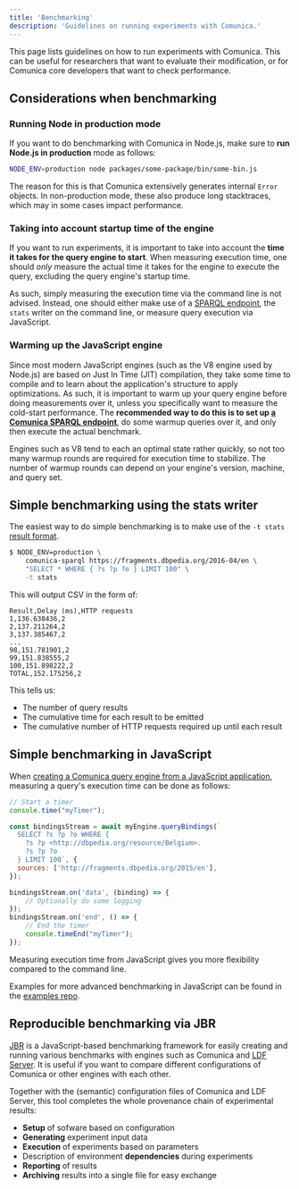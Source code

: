 ```yaml
---
title: 'Benchmarking'
description: 'Guidelines on running experiments with Comunica.'
---
```


This page lists guidelines on how to run experiments with Comunica.
This can be useful for researchers that want to evaluate their modification,
or for Comunica core developers that want to check performance.

## Considerations when benchmarking

### Running Node in production mode

If you want to do benchmarking with Comunica in Node.js, make sure to **run Node.js in production** mode as follows:

```bash
NODE_ENV=production node packages/some-package/bin/some-bin.js
```

The reason for this is that Comunica extensively generates internal `Error` objects.
In non-production mode, these also produce long stacktraces, which may in some cases impact performance.

### Taking into account startup time of the engine

If you want to run experiments, it is important to take into account the **time it takes for the query engine to start**.
When measuring execution time, one should _only_ measure the actual time it takes for the engine to execute the query,
excluding the query engine's startup time.

As such, simply measuring the execution time via the command line is not advised.
Instead, one should either make use of a [SPARQL endpoint](/docs/query/getting_started/setup_endpoint/),
the `stats` writer on the command line,
or measure query execution via JavaScript.

### Warming up the JavaScript engine

Since most modern JavaScript engines (such as the V8 engine used by Node.js) are based on Just In Time (JIT) compilation,
they take some time to compile and to learn about the application's structure to apply optimizations.
As such, it is important to warm up your query engine before doing measurements over it,
unless you specifically want to measure the cold-start performance.
The **recommended way to do this is to set up [a Comunica SPARQL endpoint](/docs/query/getting_started/setup_endpoint/)**,
do some warmup queries over it, and only then execute the actual benchmark.

Engines such as V8 tend to each an optimal state rather quickly,
so not too many warmup rounds are required for execution time to stabilize.
The number of warmup rounds can depend on your engine's version, machine, and query set.

## Simple benchmarking using the stats writer

The easiest way to do simple benchmarking is to make use of the `-t stats` [result format](/docs/query/advanced/result_formats/).

```bash
$ NODE_ENV=production \
    comunica-sparql https://fragments.dbpedia.org/2016-04/en \
    "SELECT * WHERE { ?s ?p ?o } LIMIT 100" \
    -t stats
```

This will output CSV in the form of:
```csv
Result,Delay (ms),HTTP requests
1,136.638436,2
2,137.211264,2
3,137.385467,2
...
98,151.781901,2
99,151.838555,2
100,151.898222,2
TOTAL,152.175256,2
```

This tells us:

* The number of query results
* The cumulative time for each result to be emitted
* The cumulative number of HTTP requests required up until each result

## Simple benchmarking in JavaScript

When [creating a Comunica query engine from a JavaScript application](/docs/query/getting_started/query_app/),
measuring a query's execution time can be done as follows:
```javascript
// Start a timer
console.time("myTimer");

const bindingsStream = await myEngine.queryBindings(`
  SELECT ?s ?p ?o WHERE {
    ?s ?p <http://dbpedia.org/resource/Belgium>.
    ?s ?p ?o
  } LIMIT 100`, {
  sources: ['http://fragments.dbpedia.org/2015/en'],
});

bindingsStream.on('data', (binding) => {
    // Optionally do some logging
});
bindingsStream.on('end', () => {
    // End the timer
    console.timeEnd("myTimer");
});
```

Measuring execution time from JavaScript gives you more flexibility compared to the command line.

Examples for more advanced benchmarking in JavaScript can be found in the [examples repo](https://github.com/comunica/examples/).

## Reproducible benchmarking via JBR

[JBR](https://github.com/rubensworks/jbr.js)
is a JavaScript-based benchmarking framework
for easily creating and running various benchmarks with engines such as Comunica and [LDF Server](https://github.com/LinkedDataFragments/Server.js).
It is useful if you want to compare different configurations of Comunica or other engines with each other.

Together with the (semantic) configuration files of Comunica and LDF Server,
this tool completes the whole provenance chain of experimental results:

* **Setup** of sofware based on configuration
* **Generating** experiment input data
* **Execution** of experiments based on parameters
* Description of environment **dependencies** during experiments
* **Reporting** of results
* **Archiving** results into a single file for easy exchange
